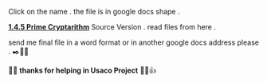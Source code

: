 Click on the name .
the file is in google docs shape .

  **[1.4.5 Prime Cryptarithm](https://docs.google.com/document/d/1jn2hH0v1yzx2Rpuy-0LHpTsHs2a0TATIBSmbPaqW8Rg/edit?usp=sharing
)** Source Version .
read files from here .

 send me final file in a word format or in another google docs address please . :black_nib::page_facing_up::e-mail:
 
 :cherry_blossom::tulip: **thanks for helping in Usaco Project** :tulip::cherry_blossom::+1:
